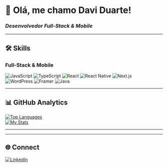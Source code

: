 # 👋 Olá, me chamo **Davi Duarte**!  
### *Desenvolvedor Full-Stack & Mobile* 
---

## 🛠 **Skills**  

### **Full-Stack & Mobile**  
![JavaScript](https://img.shields.io/badge/JavaScript-F7DF1E?logo=javascript&logoColor=black)
![TypeScript](https://img.shields.io/badge/TypeScript-3178C6?logo=typescript&logoColor=white)
![React](https://img.shields.io/badge/React-61DAFB?logo=react&logoColor=black)
![React Native](https://img.shields.io/badge/React_Native-61DAFB?logo=react&logoColor=black)
![Next.js](https://img.shields.io/badge/Next.js-000000?logo=nextdotjs&logoColor=white)  
![WordPress](https://img.shields.io/badge/WordPress-21759B?logo=wordpress&logoColor=white) 
![Framer](https://img.shields.io/badge/Framer-0055FF?logo=framer&logoColor=white)
![Java](https://img.shields.io/badge/Java-ED8B00?logo=openjdk&logoColor=white) 

---

## 📊 **GitHub Analytics**  

[![Top Languages](https://github-readme-stats.vercel.app/api/top-langs/?username=daviduartedev&layout=compact&theme=nightowl&hide=html,css)](https://github.com/anuraghazra/github-readme-stats)  
[![My Stats](https://github-readme-stats.vercel.app/api?username=daviduartedev&show_icons=true&theme=nightowl&hide_border=true)](https://github.com/anuraghazra/github-readme-stats)  

---
---

## 🌐 **Connect**  
[![LinkedIn](https://img.shields.io/badge/LinkedIn-Davi_Duarte-0077B5?logo=linkedin)](https://www.linkedin.com/in/davi-duarte-8675ba27b/)  
